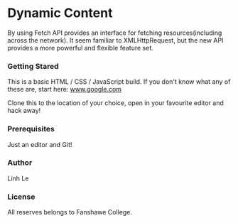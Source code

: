 # Dynamic Content

By using Fetch API provides an interface for fetching resources(including across the network). It seem familiar to XMLHttpRequest, but the new API provides a more powerful and flexible feature set.

### Getting Stared
This is a basic HTML / CSS / JavaScript build. If you don't know what any of these are, start here: www.google.com

Clone this to the location of your choice, open in your favourite editor and hack away!

### Prerequisites
Just an editor and Git!

### Author
Linh Le

### License
All reserves belongs to Fanshawe College.